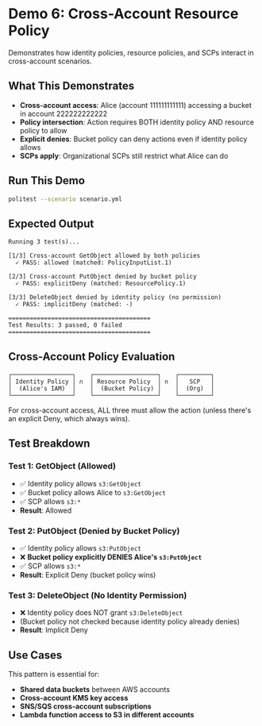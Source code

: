 # Demo 6: Cross-Account Resource Policy

Demonstrates how identity policies, resource policies, and SCPs interact in cross-account scenarios.

## What This Demonstrates

- **Cross-account access**: Alice (account 111111111111) accessing a bucket in account 222222222222
- **Policy intersection**: Action requires BOTH identity policy AND resource policy to allow
- **Explicit denies**: Bucket policy can deny actions even if identity policy allows
- **SCPs apply**: Organizational SCPs still restrict what Alice can do

## Run This Demo

```bash
politest --scenario scenario.yml
```

## Expected Output

```
Running 3 test(s)...

[1/3] Cross-account GetObject allowed by both policies
  ✓ PASS: allowed (matched: PolicyInputList.1)

[2/3] Cross-account PutObject denied by bucket policy
  ✓ PASS: explicitDeny (matched: ResourcePolicy.1)

[3/3] DeleteObject denied by identity policy (no permission)
  ✓ PASS: implicitDeny (matched: -)

========================================
Test Results: 3 passed, 0 failed
========================================
```

## Cross-Account Policy Evaluation

```
┌─────────────────┐    ┌──────────────────┐    ┌─────────┐
│ Identity Policy │ ∩  │ Resource Policy  │ ∩  │   SCP   │
│  (Alice's IAM)  │    │  (Bucket Policy) │    │  (Org)  │
└─────────────────┘    └──────────────────┘    └─────────┘
```

For cross-account access, ALL three must allow the action (unless there's an explicit Deny, which always wins).

## Test Breakdown

### Test 1: GetObject (Allowed)
- ✅ Identity policy allows `s3:GetObject`
- ✅ Bucket policy allows Alice to `s3:GetObject`
- ✅ SCP allows `s3:*`
- **Result**: Allowed

### Test 2: PutObject (Denied by Bucket Policy)
- ✅ Identity policy allows `s3:PutObject`
- ❌ **Bucket policy explicitly DENIES Alice's `s3:PutObject`**
- ✅ SCP allows `s3:*`
- **Result**: Explicit Deny (bucket policy wins)

### Test 3: DeleteObject (No Identity Permission)
- ❌ Identity policy does NOT grant `s3:DeleteObject`
- (Bucket policy not checked because identity policy already denies)
- **Result**: Implicit Deny

## Use Cases

This pattern is essential for:
- **Shared data buckets** between AWS accounts
- **Cross-account KMS key access**
- **SNS/SQS cross-account subscriptions**
- **Lambda function access to S3 in different accounts**
